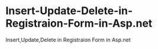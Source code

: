 # Insert-Update-Delete-in-Registraion-Form-in-Asp.net
Insert,Update,Delete in Registraion Form in Asp.net
